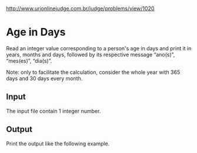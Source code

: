 http://www.urionlinejudge.com.br/judge/problems/view/1020

# Age in Days

Read an integer value corresponding to a person's age
in days and print it in years, months and days,
followed by its respective message “ano(s)”, “mes(es)”, “dia(s)”.

Note: only to facilitate the calculation, consider
the whole year with 365 days and 30 days every month.

## Input

The input file contain 1 integer number.

## Output

Print the output like the following example.
